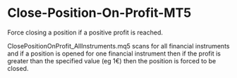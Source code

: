 # Close-Position-On-Profit-MT5
Force closing a position if a positive profit is reached.

ClosePositionOnProfit_AllInstruments.mq5 scans for all financial instruments and if a position is opened for one financial instrument then if the profit is greater than the specified value (eg 1€) then the position is forced to be closed.
